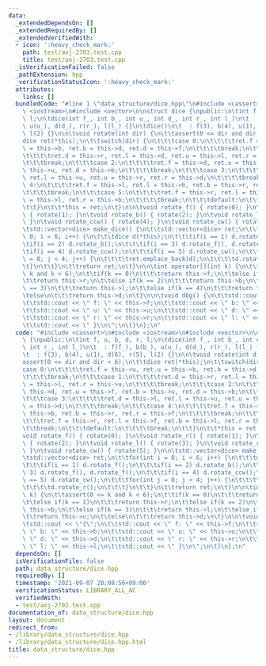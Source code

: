 ```yaml
---
data:
  _extendedDependsOn: []
  _extendedRequiredBy: []
  _extendedVerifiedWith:
  - icon: ':heavy_check_mark:'
    path: test/aoj-2703.test.cpp
    title: test/aoj-2703.test.cpp
  _isVerificationFailed: false
  _pathExtension: hpp
  _verificationStatusIcon: ':heavy_check_mark:'
  attributes:
    links: []
  bundledCode: "#line 1 \"data_structure/dice.hpp\"\n#include <cassert>\n#include\
    \ <iostream>\n#include <vector>\n\nstruct dice {\npublic:\n\tint f, u, b, d, r,\
    \ l;\n\tdice(int f_, int b_, int u_, int d_, int r_, int l_)\n\t  : f(f_), b(b_),\
    \ u(u_), d(d_), r(r_), l(l_) {}\n\tdice()\n\t  : f(3), b(4), u(1), d(6), r(5),\
    \ l(2) {}\n\n\tvoid rotate(int dir) {\n\t\tassert(0 <= dir and dir < 6);\n\t\t\
    dice ret(*this);\n\t\tswitch(dir) {\n\t\t\tcase 0:\n\t\t\t\tret.f = this->u, ret.u\
    \ = this->b, ret.b = this->d, ret.d = this->f;\n\t\t\t\tbreak;\n\t\t\tcase 1:\n\
    \t\t\t\tret.d = this->r, ret.l = this->d, ret.u = this->l, ret.r = this->u;\n\t\
    \t\t\tbreak;\n\t\t\tcase 2:\n\t\t\t\tret.f = this->d, ret.u = this->f, ret.b =\
    \ this->u, ret.d = this->b;\n\t\t\t\tbreak;\n\t\t\tcase 3:\n\t\t\t\tret.d = this->l,\
    \ ret.l = this->u, ret.u = this->r, ret.r = this->d;\n\t\t\t\tbreak;\n\t\t\tcase\
    \ 4:\n\t\t\t\tret.f = this->l, ret.l = this->b, ret.b = this->r, ret.r = this->f;\n\
    \t\t\t\tbreak;\n\t\t\tcase 5:\n\t\t\t\tret.f = this->r, ret.l = this->f, ret.b\
    \ = this->l, ret.r = this->b;\n\t\t\t\tbreak;\n\t\t\tdefault:\n\t\t\t\tbreak;\n\
    \t\t}\n\t\t*this = ret;\n\t}\n\n\tvoid rotate_f() { rotate(0); }\n\tvoid rotate_r()\
    \ { rotate(1); }\n\tvoid rotate_b() { rotate(2); }\n\tvoid rotate_l() { rotate(3);\
    \ }\n\tvoid rotate_ccw() { rotate(4); }\n\tvoid rotate_cw() { rotate(5); }\n\n\
    \tstd::vector<dice> make_dice() {\n\t\tstd::vector<dice> ret;\n\t\tfor(int i =\
    \ 0; i < 6; i++) {\n\t\t\tdice d(*this);\n\t\t\tif(i == 1) d.rotate_f();\n\t\t\
    \tif(i == 2) d.rotate_b();\n\t\t\tif(i == 3) d.rotate_f(), d.rotate_f();\n\t\t\
    \tif(i == 4) d.rotate_ccw();\n\t\t\tif(i == 5) d.rotate_cw();\n\t\t\tfor(int j\
    \ = 0; j < 4; j++) {\n\t\t\t\tret.emplace_back(d);\n\t\t\t\td.rotate_r();\n\t\t\
    \t}\n\t\t}\n\t\treturn ret;\n\t}\n\n\tint operator[](int k) {\n\t\tassert(0 <=\
    \ k and k < 6);\n\t\tif(k == 0)\n\t\t\treturn this->f;\n\t\telse if(k == 1)\n\t\
    \t\treturn this->r;\n\t\telse if(k == 2)\n\t\t\treturn this->b;\n\t\telse if(k\
    \ == 3)\n\t\t\treturn this->l;\n\t\telse if(k == 4)\n\t\t\treturn this->u;\n\t\
    \telse\n\t\t\treturn this->d;\n\t}\n\n\tvoid dbg() {\n\t\tstd::cout << \"{\";\n\
    \t\tstd::cout << \" f: \" << this->f;\n\t\tstd::cout << \" b: \" << this->b;\n\
    \t\tstd::cout << \" u: \" << this->u;\n\t\tstd::cout << \" d: \" << this->d;\n\
    \t\tstd::cout << \" r: \" << this->r;\n\t\tstd::cout << \" l: \" << this->l;\n\
    \t\tstd::cout << \" }\\n\";\n\t}\n};\n"
  code: "#include <cassert>\n#include <iostream>\n#include <vector>\n\nstruct dice\
    \ {\npublic:\n\tint f, u, b, d, r, l;\n\tdice(int f_, int b_, int u_, int d_,\
    \ int r_, int l_)\n\t  : f(f_), b(b_), u(u_), d(d_), r(r_), l(l_) {}\n\tdice()\n\
    \t  : f(3), b(4), u(1), d(6), r(5), l(2) {}\n\n\tvoid rotate(int dir) {\n\t\t\
    assert(0 <= dir and dir < 6);\n\t\tdice ret(*this);\n\t\tswitch(dir) {\n\t\t\t\
    case 0:\n\t\t\t\tret.f = this->u, ret.u = this->b, ret.b = this->d, ret.d = this->f;\n\
    \t\t\t\tbreak;\n\t\t\tcase 1:\n\t\t\t\tret.d = this->r, ret.l = this->d, ret.u\
    \ = this->l, ret.r = this->u;\n\t\t\t\tbreak;\n\t\t\tcase 2:\n\t\t\t\tret.f =\
    \ this->d, ret.u = this->f, ret.b = this->u, ret.d = this->b;\n\t\t\t\tbreak;\n\
    \t\t\tcase 3:\n\t\t\t\tret.d = this->l, ret.l = this->u, ret.u = this->r, ret.r\
    \ = this->d;\n\t\t\t\tbreak;\n\t\t\tcase 4:\n\t\t\t\tret.f = this->l, ret.l =\
    \ this->b, ret.b = this->r, ret.r = this->f;\n\t\t\t\tbreak;\n\t\t\tcase 5:\n\t\
    \t\t\tret.f = this->r, ret.l = this->f, ret.b = this->l, ret.r = this->b;\n\t\t\
    \t\tbreak;\n\t\t\tdefault:\n\t\t\t\tbreak;\n\t\t}\n\t\t*this = ret;\n\t}\n\n\t\
    void rotate_f() { rotate(0); }\n\tvoid rotate_r() { rotate(1); }\n\tvoid rotate_b()\
    \ { rotate(2); }\n\tvoid rotate_l() { rotate(3); }\n\tvoid rotate_ccw() { rotate(4);\
    \ }\n\tvoid rotate_cw() { rotate(5); }\n\n\tstd::vector<dice> make_dice() {\n\t\
    \tstd::vector<dice> ret;\n\t\tfor(int i = 0; i < 6; i++) {\n\t\t\tdice d(*this);\n\
    \t\t\tif(i == 1) d.rotate_f();\n\t\t\tif(i == 2) d.rotate_b();\n\t\t\tif(i ==\
    \ 3) d.rotate_f(), d.rotate_f();\n\t\t\tif(i == 4) d.rotate_ccw();\n\t\t\tif(i\
    \ == 5) d.rotate_cw();\n\t\t\tfor(int j = 0; j < 4; j++) {\n\t\t\t\tret.emplace_back(d);\n\
    \t\t\t\td.rotate_r();\n\t\t\t}\n\t\t}\n\t\treturn ret;\n\t}\n\n\tint operator[](int\
    \ k) {\n\t\tassert(0 <= k and k < 6);\n\t\tif(k == 0)\n\t\t\treturn this->f;\n\
    \t\telse if(k == 1)\n\t\t\treturn this->r;\n\t\telse if(k == 2)\n\t\t\treturn\
    \ this->b;\n\t\telse if(k == 3)\n\t\t\treturn this->l;\n\t\telse if(k == 4)\n\t\
    \t\treturn this->u;\n\t\telse\n\t\t\treturn this->d;\n\t}\n\n\tvoid dbg() {\n\t\
    \tstd::cout << \"{\";\n\t\tstd::cout << \" f: \" << this->f;\n\t\tstd::cout <<\
    \ \" b: \" << this->b;\n\t\tstd::cout << \" u: \" << this->u;\n\t\tstd::cout <<\
    \ \" d: \" << this->d;\n\t\tstd::cout << \" r: \" << this->r;\n\t\tstd::cout <<\
    \ \" l: \" << this->l;\n\t\tstd::cout << \" }\\n\";\n\t}\n};\n"
  dependsOn: []
  isVerificationFile: false
  path: data_structure/dice.hpp
  requiredBy: []
  timestamp: '2021-09-07 20:08:56+09:00'
  verificationStatus: LIBRARY_ALL_AC
  verifiedWith:
  - test/aoj-2703.test.cpp
documentation_of: data_structure/dice.hpp
layout: document
redirect_from:
- /library/data_structure/dice.hpp
- /library/data_structure/dice.hpp.html
title: data_structure/dice.hpp
---
```


